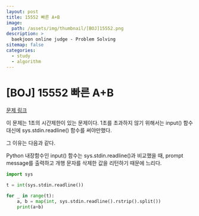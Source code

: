 ```yaml
---
layout: post
title: 15552 빠른 A+B
image:
  path: /assets/img/thumbnail/[BOJ]15552.png
description: >
  baekjoon online judge - Problem Solving
sitemap: false
categories:
  - study
  - algorithm
---
```


# [BOJ] 15552 빠른 A+B

[문제 링크](https://boj.kr/15552)

이 문제는 1초의 시간제한이 있는 문제이다.
1초를 초과하지 않기 위해서는 input() 함수 대신에 sys.stdin.readline() 함수를 써야만했다.

그 이유는 다음과 같다.

Python 내장함수인 input() 함수는 sys.stdin.readline()과 비교했을 때, prompt message를 출력하고 개행 문자를 삭제한 값을 리턴하기 때문에 느리다.

```python
import sys

t = int(sys.stdin.readline())

for _ in range(t):
    a, b = map(int, sys.stdin.readline().rstrip().split())
    print(a+b)
```

